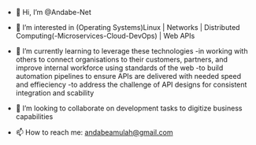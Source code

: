 - 👋 Hi, I’m @Andabe-Net  
- 👀 I’m interested in (Operating Systems)Linux | Networks | Distributed Computing(-Microservices-Cloud-DevOps) | Web APIs
- 🌱 I’m currently learning to leverage these technologies 
        -in working with others to connect organisations to their customers, partners, and improve internal workforce using standards of the web
        -to build automation pipelines to ensure APIs are delivered with needed speed and effieciency
        -to address the challenge of API designs for consistent integration and scability
  
- 💞️ I’m looking to collaborate on development tasks to digitize business capabilities
- 📫 How to reach me: andabeamulah@gmail.com
